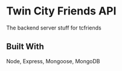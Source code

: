 # Twin City Friends API

The backend server stuff for tcfriends

## Built With

Node, Express, Mongoose, MongoDB
